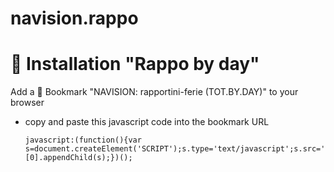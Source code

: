 # navision.rappo

# <a name="installation">:wrench: Installation "Rappo by day"</a>
Add a :bookmark: Bookmark "NAVISION: rapportini-ferie (TOT.BY.DAY)" to your browser
   - copy and paste this javascript code into the bookmark URL
      ```
      javascript:(function(){var s=document.createElement('SCRIPT');s.type='text/javascript';s.src='https://asamorini.github.io/navision.rappo.by.day/src/js/navision.tot.by.day.js';document.getElementsByTagName('head')[0].appendChild(s);})();
      ```


